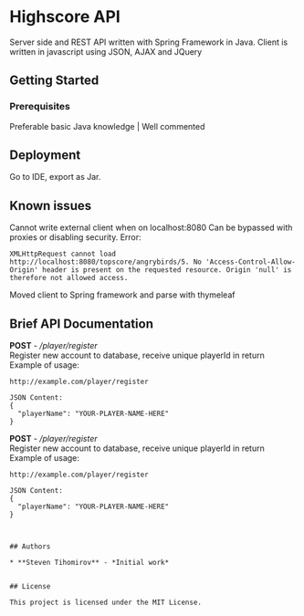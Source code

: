 # Highscore API

Server side and REST API written with Spring Framework in Java. Client is written in javascript using JSON, AJAX and JQuery

## Getting Started



### Prerequisites

Preferable basic Java knowledge |
Well commented


## Deployment

Go to IDE, export as Jar.

## Known issues

Cannot write external client when on localhost:8080
Can be bypassed with proxies or disabling security.
Error: 
```
XMLHttpRequest cannot load http://localhost:8080/topscore/angrybirds/5. No 'Access-Control-Allow-Origin' header is present on the requested resource. Origin 'null' is therefore not allowed access.
```
Moved client to Spring framework and parse with thymeleaf




## Brief API Documentation

**POST** - */player/register*
<br/>
Register new account to database, receive unique playerId in return
<br/>
Example of usage: 
```
http://example.com/player/register

JSON Content: 
{
  "playerName": "YOUR-PLAYER-NAME-HERE"
}

```

**POST** - */player/register*
<br/>
Register new account to database, receive unique playerId in return
<br/>
Example of usage: 
```
http://example.com/player/register

JSON Content: 
{
  "playerName": "YOUR-PLAYER-NAME-HERE"
}



## Authors

* **Steven Tihomirov** - *Initial work* 


## License

This project is licensed under the MIT License.
